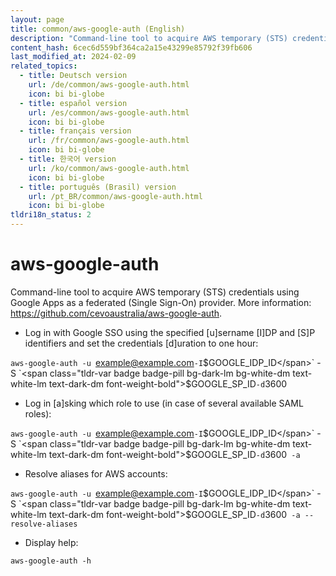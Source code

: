 ```yaml
---
layout: page
title: common/aws-google-auth (English)
description: "Command-line tool to acquire AWS temporary (STS) credentials using Google Apps as a federated (Single Sign-On) provider."
content_hash: 6cec6d559bf364ca2a15e43299e85792f39fb606
last_modified_at: 2024-02-09
related_topics:
  - title: Deutsch version
    url: /de/common/aws-google-auth.html
    icon: bi bi-globe
  - title: español version
    url: /es/common/aws-google-auth.html
    icon: bi bi-globe
  - title: français version
    url: /fr/common/aws-google-auth.html
    icon: bi bi-globe
  - title: 한국어 version
    url: /ko/common/aws-google-auth.html
    icon: bi bi-globe
  - title: português (Brasil) version
    url: /pt_BR/common/aws-google-auth.html
    icon: bi bi-globe
tldri18n_status: 2
---
```

# aws-google-auth

Command-line tool to acquire AWS temporary (STS) credentials using Google Apps as a federated (Single Sign-On) provider.
More information: <https://github.com/cevoaustralia/aws-google-auth>.

- Log in with Google SSO using the specified [u]sername [I]DP and [S]P identifiers and set the credentials [d]uration to one hour:

`aws-google-auth -u `<span class="tldr-var badge badge-pill bg-dark-lm bg-white-dm text-white-lm text-dark-dm font-weight-bold">example@example.com</span>` -I `<span class="tldr-var badge badge-pill bg-dark-lm bg-white-dm text-white-lm text-dark-dm font-weight-bold">$GOOGLE_IDP_ID</span>` -S `<span class="tldr-var badge badge-pill bg-dark-lm bg-white-dm text-white-lm text-dark-dm font-weight-bold">$GOOGLE_SP_ID</span>` -d `<span class="tldr-var badge badge-pill bg-dark-lm bg-white-dm text-white-lm text-dark-dm font-weight-bold">3600</span>

- Log in [a]sking which role to use (in case of several available SAML roles):

`aws-google-auth -u `<span class="tldr-var badge badge-pill bg-dark-lm bg-white-dm text-white-lm text-dark-dm font-weight-bold">example@example.com</span>` -I `<span class="tldr-var badge badge-pill bg-dark-lm bg-white-dm text-white-lm text-dark-dm font-weight-bold">$GOOGLE_IDP_ID</span>` -S `<span class="tldr-var badge badge-pill bg-dark-lm bg-white-dm text-white-lm text-dark-dm font-weight-bold">$GOOGLE_SP_ID</span>` -d `<span class="tldr-var badge badge-pill bg-dark-lm bg-white-dm text-white-lm text-dark-dm font-weight-bold">3600</span>` -a`

- Resolve aliases for AWS accounts:

`aws-google-auth -u `<span class="tldr-var badge badge-pill bg-dark-lm bg-white-dm text-white-lm text-dark-dm font-weight-bold">example@example.com</span>` -I `<span class="tldr-var badge badge-pill bg-dark-lm bg-white-dm text-white-lm text-dark-dm font-weight-bold">$GOOGLE_IDP_ID</span>` -S `<span class="tldr-var badge badge-pill bg-dark-lm bg-white-dm text-white-lm text-dark-dm font-weight-bold">$GOOGLE_SP_ID</span>` -d `<span class="tldr-var badge badge-pill bg-dark-lm bg-white-dm text-white-lm text-dark-dm font-weight-bold">3600</span>` -a --resolve-aliases`

- Display help:

`aws-google-auth -h`
